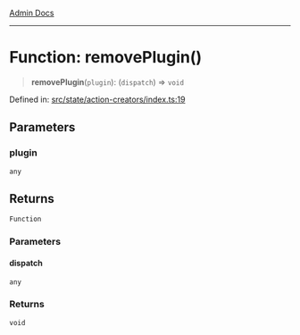 [Admin Docs](/)

***

# Function: removePlugin()

> **removePlugin**(`plugin`): (`dispatch`) => `void`

Defined in: [src/state/action-creators/index.ts:19](https://github.com/hustlernik/talawa-admin/blob/fe326ed17e0fa5ad916ff9f383f63b5d38aedc7b/src/state/action-creators/index.ts#L19)

## Parameters

### plugin

`any`

## Returns

`Function`

### Parameters

#### dispatch

`any`

### Returns

`void`
